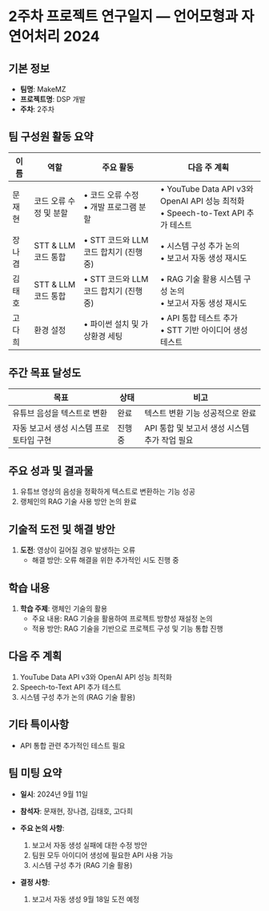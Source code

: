 # 2주차 프로젝트 연구일지 — 언어모형과 자연어처리 2024

## 기본 정보

- **팀명**: MakeMZ
- **프로젝트명**: DSP 개발
- **주차**: 2주차

## 팀 구성원 활동 요약

| 이름    | 역할                | 주요 활동                                             | 다음 주 계획                                         |
| ------- | ------------------- | ---------------------------------------------------- | --------------------------------------------------- |
| 문재현  | 코드 오류 수정 및 분할 | • 코드 오류 수정 <br> • 개발 프로그램 분할 | • YouTube Data API v3와 OpenAI API 성능 최적화 <br> • Speech-to-Text API 추가 테스트 |
| 장나겸  | STT & LLM 코드 통합  | • STT 코드와 LLM 코드 합치기 (진행 중)               | • 시스템 구성 추가 논의 <br> • 보고서 자동 생성 재시도 |
| 김태호  | STT & LLM 코드 통합  | • STT 코드와 LLM 코드 합치기 (진행 중)               | • RAG 기술 활용 시스템 구성 논의 <br> • 보고서 자동 생성 재시도 |
| 고다희  | 환경 설정            | • 파이썬 설치 및 가상환경 세팅                       | • API 통합 테스트 추가 <br> • STT 기반 아이디어 생성 테스트 |

## 주간 목표 달성도

| 목표                          | 상태               | 비고                                            |
| ----------------------------- | ------------------ | ----------------------------------------------- |
| 유튜브 음성을 텍스트로 변환    | 완료               | 텍스트 변환 기능 성공적으로 완료                |
| 자동 보고서 생성 시스템 프로토타입 구현 | 진행 중           | API 통합 및 보고서 생성 시스템 추가 작업 필요   |

## 주요 성과 및 결과물

1. 유튜브 영상의 음성을 정확하게 텍스트로 변환하는 기능 성공
2. 랭체인의 RAG 기술 사용 방안 논의 완료

## 기술적 도전 및 해결 방안

1. **도전**: 영상이 길어질 경우 발생하는 오류  
   - 해결 방안: 오류 해결을 위한 추가적인 시도 진행 중

## 학습 내용

1. **학습 주제**: 랭체인 기술의 활용  
   - 주요 내용: RAG 기술을 활용하여 프로젝트 방향성 재설정 논의  
   - 적용 방안: RAG 기술을 기반으로 프로젝트 구성 및 기능 통합 진행

## 다음 주 계획

1. YouTube Data API v3와 OpenAI API 성능 최적화
2. Speech-to-Text API 추가 테스트
3. 시스템 구성 추가 논의 (RAG 기술 활용)

## 기타 특이사항

- API 통합 관련 추가적인 테스트 필요

## 팀 미팅 요약

- **일시**: 2024년 9월 11일  
- **참석자**: 문재현, 장나겸, 김태호, 고다희
- **주요 논의 사항**:
  1. 보고서 자동 생성 실패에 대한 수정 방안
  2. 팀원 모두 아이디어 생성에 필요한 API 사용 가능
  3. 시스템 구성 추가 (RAG 기술 활용)

- **결정 사항**:
  1. 보고서 자동 생성 9월 18일 도전 예정
